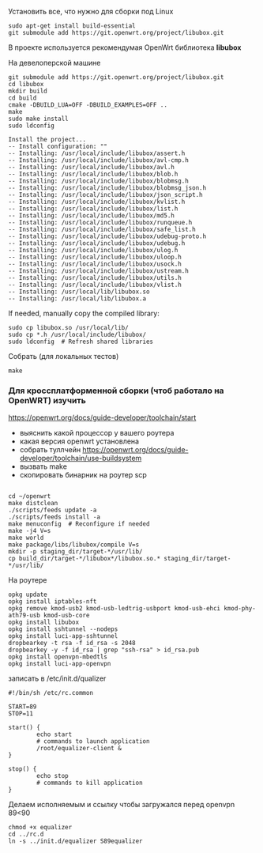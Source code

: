 Установить все, что нужно для сборки под Linux
```
sudo apt-get install build-essential
git submodule add https://git.openwrt.org/project/libubox.git
```

В проекте используется рекомендумая OpenWrt библиотека **libubox**

На девелоперской машине
```
git submodule add https://git.openwrt.org/project/libubox.git
cd libubox
mkdir build
cd build
cmake -DBUILD_LUA=OFF -DBUILD_EXAMPLES=OFF ..
make
sudo make install
sudo ldconfig

Install the project...
-- Install configuration: ""
-- Installing: /usr/local/include/libubox/assert.h
-- Installing: /usr/local/include/libubox/avl-cmp.h
-- Installing: /usr/local/include/libubox/avl.h
-- Installing: /usr/local/include/libubox/blob.h
-- Installing: /usr/local/include/libubox/blobmsg.h
-- Installing: /usr/local/include/libubox/blobmsg_json.h
-- Installing: /usr/local/include/libubox/json_script.h
-- Installing: /usr/local/include/libubox/kvlist.h
-- Installing: /usr/local/include/libubox/list.h
-- Installing: /usr/local/include/libubox/md5.h
-- Installing: /usr/local/include/libubox/runqueue.h
-- Installing: /usr/local/include/libubox/safe_list.h
-- Installing: /usr/local/include/libubox/udebug-proto.h
-- Installing: /usr/local/include/libubox/udebug.h
-- Installing: /usr/local/include/libubox/ulog.h
-- Installing: /usr/local/include/libubox/uloop.h
-- Installing: /usr/local/include/libubox/usock.h
-- Installing: /usr/local/include/libubox/ustream.h
-- Installing: /usr/local/include/libubox/utils.h
-- Installing: /usr/local/include/libubox/vlist.h
-- Installing: /usr/local/lib/libubox.so
-- Installing: /usr/local/lib/libubox.a

```


If needed, manually copy the compiled library:
```
sudo cp libubox.so /usr/local/lib/
sudo cp *.h /usr/local/include/libubox/
sudo ldconfig  # Refresh shared libraries
```

Собрать (для локальных тестов)
```
make
```

### Для кроссплатформенной сборки (чтоб работало на OpenWRT) изучить
https://openwrt.org/docs/guide-developer/toolchain/start
- выяснить какой процессор у вашего роутера
- какая версия openwrt установлена
- собрать туллчейн https://openwrt.org/docs/guide-developer/toolchain/use-buildsystem
- вызвать make
- скопировать бинарник на роутер scp

```

cd ~/openwrt
make distclean
./scripts/feeds update -a
./scripts/feeds install -a
make menuconfig  # Reconfigure if needed
make -j4 V=s
make world
make package/libs/libubox/compile V=s
mkdir -p staging_dir/target-*/usr/lib/
cp build_dir/target-*/libubox*/libubox.so.* staging_dir/target-*/usr/lib/

```


На роутере
```
opkg update
opkg install iptables-nft
opkg remove kmod-usb2 kmod-usb-ledtrig-usbport kmod-usb-ehci kmod-phy-ath79-usb kmod-usb-core
opkg install libubox
opkg install sshtunnel --nodeps
opkg install luci-app-sshtunnel
dropbearkey -t rsa -f id_rsa -s 2048
dropbearkey -y -f id_rsa | grep "ssh-rsa" > id_rsa.pub
opkg install openvpn-mbedtls
opkg install luci-app-openvpn
```

записать в /etc/init.d/qualizer 
```
#!/bin/sh /etc/rc.common

START=89
STOP=11

start() {        
        echo start
        # commands to launch application
        /root/equalizer-client &
}                 

stop() {          
        echo stop
        # commands to kill application 
}

```

Делаем исполняемым и ссылку чтобы загружался перед openvpn 89<90
```
chmod +x equalizer
cd ../rc.d
ln -s ../init.d/equalizer S89equalizer

```
